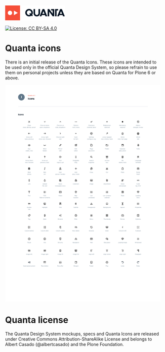 ![Quanta](https://github.com/plone/quanta-icons/raw/main/quanta.svg)

[![License: CC BY-SA 4.0](https://img.shields.io/badge/License-CC%20BY--SA%204.0-lightgrey.svg)](https://creativecommons.org/licenses/by-sa/4.0/)

# Quanta icons

There is an initial release of the Quanta Icons. These icons are intended to be used only in the official Quanta Design System, so please refrain to use them on personal projects unless they are based on Quanta for Plone 6 or above.

![Quanta](https://github.com/plone/quanta-icons/raw/main/icons-sheet.png)

# Quanta license

The Quanta Design System mockups, specs and Quanta Icons are released under Creative Commons Attribution-ShareAlike License and belongs to Albert Casado (@albertcasado) and the Plone Foundation.

